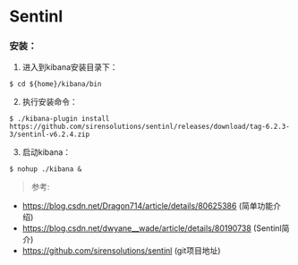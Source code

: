 # Sentinl
### 安装：
1. 进入到kibana安装目录下：
```
$ cd ${home}/kibana/bin
```
2. 执行安装命令：

```
$ ./kibana-plugin install https://github.com/sirensolutions/sentinl/releases/download/tag-6.2.3-3/sentinl-v6.2.4.zip
```

3. 启动kibana：
```
$ nohup ./kibana & 
```

> 参考:
- https://blog.csdn.net/Dragon714/article/details/80625386 (简单功能介绍)
- https://blog.csdn.net/dwyane__wade/article/details/80190738 (Sentinl简介)
- https://github.com/sirensolutions/sentinl (git项目地址)

